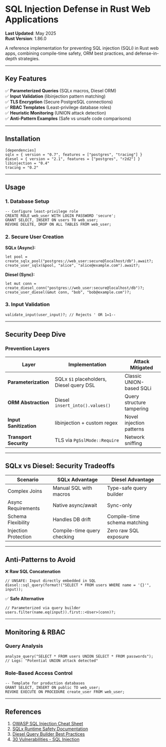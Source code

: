 # SQL Injection Defense in Rust Web Applications  
**Last Updated**: May 2025  
**Rust Version**: 1.86.0  

A reference implementation for preventing SQL injection (SQLi) in Rust web apps, combining compile-time safety, ORM best practices, and defense-in-depth strategies.

---

## Key Features  
✅ **Parameterized Queries** (SQLx macros, Diesel ORM)  
✅ **Input Validation** (libinjection pattern matching)  
✅ **TLS Encryption** (Secure PostgreSQL connections)  
✅ **RBAC Templates** (Least-privilege database roles)  
✅ **Heuristic Monitoring** (UNION attack detection)  
✅ **Anti-Pattern Examples** (Safe vs unsafe code comparisons)  

---

## Installation  
```
[dependencies]
sqlx = { version = "0.7", features = ["postgres", "tracing"] }
diesel = { version = "2.1", features = ["postgres", "r2d2"] }
libinjection = "0.4"
tracing = "0.2"
```

---

## Usage  

### 1. Database Setup  

```
-- Configure least-privilege role
CREATE ROLE web_user WITH LOGIN PASSWORD 'secure';
GRANT SELECT, INSERT ON users TO web_user;
REVOKE DELETE, DROP ON ALL TABLES FROM web_user;
```

### 2. Secure User Creation  
**SQLx (Async):**

```
let pool = create_sqlx_pool("postgres://web_user:secure@localhost/db").await?;
create_user_sqlx(&pool, "alice", "alice@example.com").await?;
```


**Diesel (Sync):**

```
let mut conn = create_diesel_conn("postgres://web_user:secure@localhost/db")?;
create_user_diesel(&mut conn, "bob", "bob@example.com")?;
```


### 3. Input Validation  

```
validate_input(user_input)?; // Rejects ' OR 1=1--
```


---

## Security Deep Dive  

### Prevention Layers  
| Layer                | Implementation                          | Attack Mitigated          |
|----------------------|-----------------------------------------|---------------------------|
| **Parameterization** | SQLx `$1` placeholders, Diesel query DSL | Classic UNION-based SQLi  |
| **ORM Abstraction**  | Diesel `insert_into().values()`         | Query structure tampering |
| **Input Sanitization**| libinjection + custom regex            | Novel injection patterns  |
| **Transport Security**| TLS via `PgSslMode::Require`           | Network sniffing          |

---

## SQLx vs Diesel: Security Tradeoffs  

| Scenario              | SQLx Advantage                          | Diesel Advantage                 |
|-----------------------|-----------------------------------------|-----------------------------------|
| Complex Joins         | Manual SQL with macros                  | Type-safe query builder          |
| Async Requirements    | Native async/await                      | Sync-only                         |
| Schema Flexibility    | Handles DB drift                        | Compile-time schema matching      |
| Injection Protection  | Compile-time query checking             | Zero raw SQL exposure             |

---

## Anti-Patterns to Avoid  

❌ **Raw SQL Concatenation**  

```
// UNSAFE: Input directly embedded in SQL
diesel::sql_query(format!("SELECT * FROM users WHERE name = '{}'", input));
```


✅ **Safe Alternative**  

```
// Parameterized via query builder
users.filter(name.eq(input)).first::<User>(conn)?;
```


---

## Monitoring & RBAC  

### Query Analysis  

```
analyze_query("SELECT * FROM users UNION SELECT * FROM passwords");
// Logs: "Potential UNION attack detected"
```


### Role-Based Access Control  

```
-- Template for production databases
GRANT SELECT, INSERT ON public TO web_user;
REVOKE EXECUTE ON PROCEDURE create_user FROM web_user;
```


---

## References  
1. [OWASP SQL Injection Cheat Sheet](https://cheatsheetseries.owasp.org/cheatsheets/SQL_Injection_Prevention_Cheat_Sheet.html)  
2. [SQLx Runtime Safety Documentation](https://docs.rs/sqlx/latest/sqlx/)  
3. [Diesel Query Builder Best Practices](https://diesel.rs/guides/)  
4. [30 Vulnerabilities - SQL Injection](https://it4chis3c.medium.com/day-4-of-30-days-30-vulnerabilities-sql-injection-4c55730c14b4)



